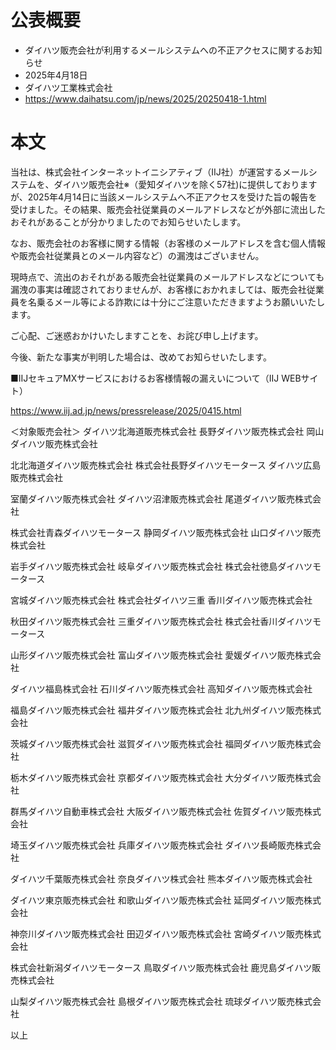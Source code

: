 # 公表概要
- ダイハツ販売会社が利用するメールシステムへの不正アクセスに関するお知らせ
- 2025年4月18日
- ダイハツ工業株式会社
- https://www.daihatsu.com/jp/news/2025/20250418-1.html

# 本文
当社は、株式会社インターネットイニシアティブ（IIJ社）が運営するメールシステムを、ダイハツ販売会社※（愛知ダイハツを除く57社)に提供しておりますが、2025年4月14日に当該メールシステムへ不正アクセスを受けた旨の報告を受けました。その結果、販売会社従業員のメールアドレスなどが外部に流出したおそれがあることが分かりましたのでお知らせいたします。

なお、販売会社のお客様に関する情報（お客様のメールアドレスを含む個人情報や販売会社従業員とのメール内容など）の漏洩はございません。

現時点で、流出のおそれがある販売会社従業員のメールアドレスなどについても漏洩の事実は確認されておりませんが、お客様におかれましては、販売会社従業員を名乗るメール等による詐欺には十分にご注意いただきますようお願いいたします。


ご心配、ご迷惑おかけいたしますことを、お詫び申し上げます。


今後、新たな事実が判明した場合は、改めてお知らせいたします。


■IIJセキュアMXサービスにおけるお客様情報の漏えいについて（IIJ WEBサイト）

https://www.iij.ad.jp/news/pressrelease/2025/0415.html

＜対象販売会社＞
ダイハツ北海道販売株式会社	長野ダイハツ販売株式会社	岡山ダイハツ販売株式会社

北北海道ダイハツ販売株式会社	株式会社長野ダイハツモータース	ダイハツ広島販売株式会社

室蘭ダイハツ販売株式会社	ダイハツ沼津販売株式会社	尾道ダイハツ販売株式会社

株式会社青森ダイハツモータース	静岡ダイハツ販売株式会社	山口ダイハツ販売株式会社

岩手ダイハツ販売株式会社	岐阜ダイハツ販売株式会社	株式会社徳島ダイハツモータース

宮城ダイハツ販売株式会社	株式会社ダイハツ三重	香川ダイハツ販売株式会社

秋田ダイハツ販売株式会社	三重ダイハツ販売株式会社	株式会社香川ダイハツモータース

山形ダイハツ販売株式会社	富山ダイハツ販売株式会社	愛媛ダイハツ販売株式会社

ダイハツ福島株式会社	石川ダイハツ販売株式会社	高知ダイハツ販売株式会社

福島ダイハツ販売株式会社	福井ダイハツ販売株式会社	北九州ダイハツ販売株式会社

茨城ダイハツ販売株式会社	滋賀ダイハツ販売株式会社	福岡ダイハツ販売株式会社

栃木ダイハツ販売株式会社	京都ダイハツ販売株式会社	大分ダイハツ販売株式会社

群馬ダイハツ自動車株式会社	大阪ダイハツ販売株式会社	佐賀ダイハツ販売株式会社

埼玉ダイハツ販売株式会社	兵庫ダイハツ販売株式会社	ダイハツ長崎販売株式会社

ダイハツ千葉販売株式会社	奈良ダイハツ株式会社	熊本ダイハツ販売株式会社

ダイハツ東京販売株式会社	和歌山ダイハツ販売株式会社	延岡ダイハツ販売株式会社

神奈川ダイハツ販売株式会社	田辺ダイハツ販売株式会社	宮崎ダイハツ販売株式会社

株式会社新潟ダイハツモータース	鳥取ダイハツ販売株式会社	鹿児島ダイハツ販売株式会社

山梨ダイハツ販売株式会社	島根ダイハツ販売株式会社	琉球ダイハツ販売株式会社

以上
